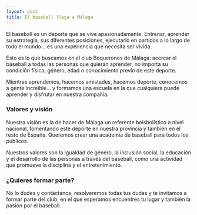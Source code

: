 ```yaml
---
layout: post
title: El baseball llega a Málaga
---
```


El baseball es un deporte que se vive apasionadamente. Entrenar, aprender su estrategia, sus diferentes posiciones, ejecutarlo en partidos a lo largo de todo el mundo... es una experiencia que necesita ser vivida.

Esto es lo que buscamos en el club Boquerones de Málaga: acercar el baseball a todas las personas que quieran aprender, no importa su condición física, género, edad o conocimiento previo de este deporte.

Mientras aprendemos, hacemos amistades, hacemos deporte, conocemos a gente increíble... y formamos una escuela en la que cualquiera puede aprender y disfrutar en nuestra compañía.

### Valores y visión

Nuestra visión es la de hacer de Málaga un referente beisbolístico a nivel nacional, fomentando este deporte en nuestra provincia y también en el resto de España. Queremos crear una academia de baseball para todos los públicos.

Nuestros valores son la igualdad de género, la inclusión social, la educación y el desarrollo de las personas a través del baseball, como una actividad que promueve la disciplina y el entretenimiento.

### ¿Quieres formar parte?

No lo dudes y contáctanos, resolveremos todas tus dudas y te invitamos a formar parte del club, en el que esperamos encuentres tu lugar y también la pasión por el baseball.